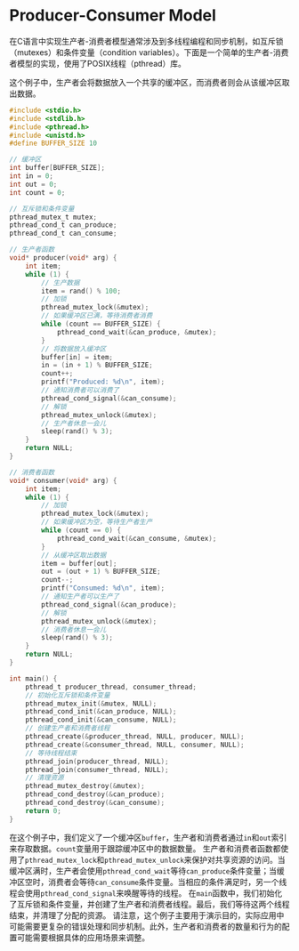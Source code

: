 # Producer-Consumer Model

在C语言中实现生产者-消费者模型通常涉及到多线程编程和同步机制，如互斥锁（mutexes）和条件变量（condition variables）。下面是一个简单的生产者-消费者模型的实现，使用了POSIX线程（pthread）库。

这个例子中，生产者会将数据放入一个共享的缓冲区，而消费者则会从该缓冲区取出数据。

```c
#include <stdio.h>
#include <stdlib.h>
#include <pthread.h>
#include <unistd.h>
#define BUFFER_SIZE 10

// 缓冲区
int buffer[BUFFER_SIZE];
int in = 0;
int out = 0;
int count = 0;

// 互斥锁和条件变量
pthread_mutex_t mutex;
pthread_cond_t can_produce;
pthread_cond_t can_consume;

// 生产者函数
void* producer(void* arg) {
    int item;
    while (1) {
        // 生产数据
        item = rand() % 100;
        // 加锁
        pthread_mutex_lock(&mutex);
        // 如果缓冲区已满，等待消费者消费
        while (count == BUFFER_SIZE) {
            pthread_cond_wait(&can_produce, &mutex);
        }
        // 将数据放入缓冲区
        buffer[in] = item;
        in = (in + 1) % BUFFER_SIZE;
        count++;
        printf("Produced: %d\n", item);
        // 通知消费者可以消费了
        pthread_cond_signal(&can_consume);
        // 解锁
        pthread_mutex_unlock(&mutex);
        // 生产者休息一会儿
        sleep(rand() % 3);
    }
    return NULL;
}

// 消费者函数
void* consumer(void* arg) {
    int item;
    while (1) {
        // 加锁
        pthread_mutex_lock(&mutex);
        // 如果缓冲区为空，等待生产者生产
        while (count == 0) {
            pthread_cond_wait(&can_consume, &mutex);
        }
        // 从缓冲区取出数据
        item = buffer[out];
        out = (out + 1) % BUFFER_SIZE;
        count--;
        printf("Consumed: %d\n", item);
        // 通知生产者可以生产了
        pthread_cond_signal(&can_produce);
        // 解锁
        pthread_mutex_unlock(&mutex);
        // 消费者休息一会儿
        sleep(rand() % 3);
    }
    return NULL;
}

int main() {
    pthread_t producer_thread, consumer_thread;
    // 初始化互斥锁和条件变量
    pthread_mutex_init(&mutex, NULL);
    pthread_cond_init(&can_produce, NULL);
    pthread_cond_init(&can_consume, NULL);
    // 创建生产者和消费者线程
    pthread_create(&producer_thread, NULL, producer, NULL);
    pthread_create(&consumer_thread, NULL, consumer, NULL);
    // 等待线程结束
    pthread_join(producer_thread, NULL);
    pthread_join(consumer_thread, NULL);
    // 清理资源
    pthread_mutex_destroy(&mutex);
    pthread_cond_destroy(&can_produce);
    pthread_cond_destroy(&can_consume);
    return 0;
}
```

在这个例子中，我们定义了一个缓冲区`buffer`，生产者和消费者通过`in`和`out`索引来存取数据。`count`变量用于跟踪缓冲区中的数据数量。
生产者和消费者函数都使用了`pthread_mutex_lock`和`pthread_mutex_unlock`来保护对共享资源的访问。当缓冲区满时，生产者会使用`pthread_cond_wait`等待`can_produce`条件变量；当缓冲区空时，消费者会等待`can_consume`条件变量。当相应的条件满足时，另一个线程会使用`pthread_cond_signal`来唤醒等待的线程。
在`main`函数中，我们初始化了互斥锁和条件变量，并创建了生产者和消费者线程。最后，我们等待这两个线程结束，并清理了分配的资源。
请注意，这个例子主要用于演示目的，实际应用中可能需要更复杂的错误处理和同步机制。此外，生产者和消费者的数量和行为的配置可能需要根据具体的应用场景来调整。
